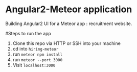 # Angular2-Meteor application

Building Angular2 UI for a Meteor app : recruitment website.

#Steps to run the app

1. Clone this repo via HTTP or SSH into your machine
2. cd into `hiring-meteor`
3. run `meteor npm install`
4. run `meteor --port 3000`
5. Visit `localhost:3000`
